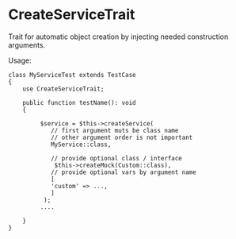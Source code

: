 # CreateServiceTrait
Trait for automatic object creation by injecting needed construction arguments.

Usage:
```
class MyServiceTest extends TestCase
{
    use CreateServiceTrait;

    public function testName(): void
    {

         $service = $this->createService(
            // first argument muts be class name
            // other argument order is not important
            MyService::class,

            // provide optional class / interface
             $this->createMock(Custom::class),
            // provide optional vars by argument name
            [
            'custom' => ...,
            ]
          );
         ....

    }
}
```